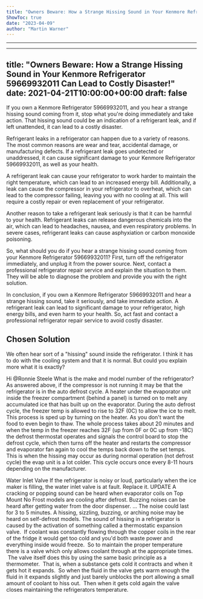 ```yaml
---
title: "Owners Beware: How a Strange Hissing Sound in Your Kenmore Refrigerator 59669932011 Can Lead to Costly Disaster!"
ShowToc: true 
date: "2023-04-09"
author: "Martin Warner"
---
```

*****
---
title: "Owners Beware: How a Strange Hissing Sound in Your Kenmore Refrigerator 59669932011 Can Lead to Costly Disaster!"
date: 2021-04-21T10:00:00+00:00
draft: false
---

If you own a Kenmore Refrigerator 59669932011, and you hear a strange hissing sound coming from it, stop what you're doing immediately and take action. That hissing sound could be an indication of a refrigerant leak, and if left unattended, it can lead to a costly disaster.

Refrigerant leaks in a refrigerator can happen due to a variety of reasons. The most common reasons are wear and tear, accidental damage, or manufacturing defects. If a refrigerant leak goes undetected or unaddressed, it can cause significant damage to your Kenmore Refrigerator 59669932011, as well as your health.

A refrigerant leak can cause your refrigerator to work harder to maintain the right temperature, which can lead to an increased energy bill. Additionally, a leak can cause the compressor in your refrigerator to overheat, which can lead to the compressor failing, leaving you with no cooling at all. This will require a costly repair or even replacement of your refrigerator.

Another reason to take a refrigerant leak seriously is that it can be harmful to your health. Refrigerant leaks can release dangerous chemicals into the air, which can lead to headaches, nausea, and even respiratory problems. In severe cases, refrigerant leaks can cause asphyxiation or carbon monoxide poisoning.

So, what should you do if you hear a strange hissing sound coming from your Kenmore Refrigerator 59669932011? First, turn off the refrigerator immediately, and unplug it from the power source. Next, contact a professional refrigerator repair service and explain the situation to them. They will be able to diagnose the problem and provide you with the right solution.

In conclusion, if you own a Kenmore Refrigerator 59669932011 and hear a strange hissing sound, take it seriously, and take immediate action. A refrigerant leak can lead to significant damage to your refrigerator, high energy bills, and even harm to your health. So, act fast and contact a professional refrigerator repair service to avoid costly disaster.


## Chosen Solution
 We often hear sort of a "hissing" sound inside the refrigerator.
I think it has to do with the cooling system and that it is normal.
But could you explain more what it is exactly?

 Hi @Ronnie Steele
What is the make and model number of the refrigerator?
As answered above, if the compressor is not running it may be that the refrigerator is in the auto defrost cycle. A heater  under the evaporator unit inside the freezer compartment (behind a panel) is turned on to melt any accumulated ice that has built up on the evaporator.
During the auto defrost cycle, the freezer temp is allowed to rise to 32F (0C) to allow the ice to melt. This process is sped up by turning on the heater. As you don't want the food to even begin to thaw. The whole process takes about 20 minutes and when the temp in the freezer reaches 32F (up from 0F or 0C up from -18C) the defrost thermostat operates and signals the control board to stop the defrost cycle, which then turns off the heater and restarts the compressor and evaporator fan again to cool the temps back down to the set temps. This is when the hissing may occur as during normal operation (not defrost cycle) the evap unit is a lot colder. This cycle occurs once every 8-11 hours depending on the manufacturer.

 Water Inlet Valve
If the refrigerator is noisy or loud, particularly when the ice maker is filling, the water inlet valve is at fault. Replace it.
UPDATE
A cracking or popping sound can be heard when evaporator coils on Top Mount No Frost models are cooling after defrost. Buzzing noises can be heard after getting water from the door dispenser. ... The noise could last for 3 to 5 minutes. A hissing, sizzling, buzzing, or arching noise may be heard on self-defrost models.
The sound of hissing in a refrigerator is caused by the activation of something called a thermostatic expansion valve.  If coolant was constantly flowing through the copper coils in the rear of the fridge it would get too cold and you'd both waste power and everything inside would freeze.  So to maintain the proper temperature there is a valve which only allows coolant through at the appropriate times.  The valve itself does this by using the same basic principle as a thermometer.  That is, when a substance gets cold it contracts and when it gets hot it expands.  So when the fluid in the valve gets warm enough the fluid in it expands slightly and just barely unblocks the port allowing a small amount of coolant to hiss out.  Then when it gets cold again the valve closes maintaining the refrigerators temperature.




